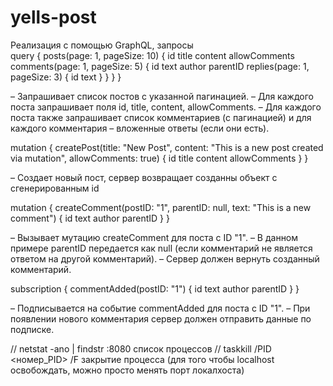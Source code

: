 # yells-post


Реализация с помощью GraphQL, запросы  
query {
  posts(page: 1, pageSize: 10) {
    id
    title
    content
    allowComments
    comments(page: 1, pageSize: 5) {
      id
      text
      author
      parentID
      replies(page: 1, pageSize: 3) {
        id
        text
      }
    }
  }
}

– Запрашивает список постов с указанной пагинацией.
– Для каждого поста запрашивает поля id, title, content, allowComments.
– Для каждого поста также запрашивает список комментариев (с пагинацией) и для каждого комментария – вложенные ответы (если они есть).


mutation {
  createPost(title: "New Post", content: "This is a new post created via mutation", allowComments: true) {
    id
    title
    content
    allowComments
  }
}

– Создает новый пост, сервер возвращает созданны объект с сгенерированным id


mutation {
  createComment(postID: "1", parentID: null, text: "This is a new comment") {
    id
    text
    author
    parentID
  }
}

– Вызывает мутацию createComment для поста с ID "1".
– В данном примере parentID передается как null (если комментарий не является ответом на другой комментарий).
– Сервер должен вернуть созданный комментарий.

subscription {
  commentAdded(postID: "1") {
    id
    text
    author
    parentID
  }
}


– Подписывается на событие commentAdded для поста с ID "1".
– При появлении нового комментария сервер должен отправить данные по подписке.


// netstat -ano | findstr :8080  список процессов
// taskkill /PID <номер_PID> /F закрытие процесса (для того чтобы localhost освобождать, можно просто менять порт локалхоста)
